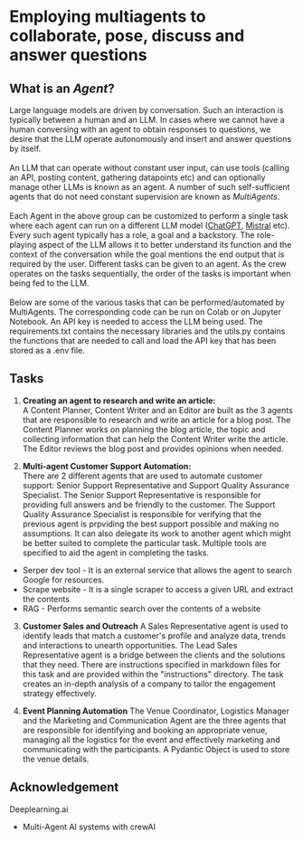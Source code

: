 # Employing multiagents to collaborate, pose, discuss and answer questions

## What is an *Agent*?
Large language models are driven by conversation. Such an interaction is typically between a human and an LLM. In cases where we cannot have a human conversing with an agent to obtain responses to questions, we desire that the LLM operate autonomously and insert and answer questions by itself.
<br>
<br>
An LLM that can operate without constant user input, can use tools (calling an API, posting content, gathering datapoints etc) and can optionally manage other LLMs is known as an agent. A number of such self-sufficient agents that do not need constant supervision are known as *MultiAgents*.
<br>
<br>
Each Agent in the above group can be customized to perform a single task where each agent can run on a different LLM model ([ChatGPT](https://chatgpt.com/?oai-dm=1), [Mistral](https://auth.mistral.ai/ui/login?flow=517612c2-b660-42a5-8f7d-43cfaff68dbc) etc). Every such agent typically has a role, a goal and a backstory. The role-playing aspect of the LLM allows it to better understand its function and the context of the conversation while the goal mentions the end output that is required by the user. Different tasks can be given to an agent. As the crew operates on the tasks sequentially, the order of the tasks is important when being fed to the LLM. 
<br>
<br>
Below are some of the various tasks that can be performed/automated by MultiAgents. The corresponding code can be run on Colab or on Jupyter Notebook. An API key is needed to access the LLM being used. The requirements.txt contains the necessary libraries and the utils.py contains the functions that are needed to call and load the API key that has been stored as a .env file. 

## Tasks

1. **Creating an agent to research and write an article:**
   <br>
    A Content Planner, Content Writer and an Editor are built as the 3 agents that are responsible to research and write an article for a blog post. The Content Planner works on planning the blog article, the topic and collecting information that can help the Content Writer write the article. The Editor reviews the blog post and provides opinions when needed.

2. **Multi-agent Customer Support Automation:**
   <br>
   There are 2 different agents that are used to automate customer support: Senior Support Representative and Support Quality Assurance Specialist. The Senior Support Representative is responsible for providing full answers and be friendly to the customer. The Support Quality Assurance Specialist is responsible for verifying that the previous agent is prpviding the best support possible and making no assumptions. It can also delegate its work to another agent which might be better suited to complete the particular task. Multiple tools are specified to aid the agent in completing the tasks.
- Serper dev tool - It is an external service that allows the agent to search Google for resources.
- Scrape website - It is a single scraper to access a given URL and extract the contents
- RAG - Performs semantic search over the contents of a website
  
3. **Customer Sales and Outreach**
   A Sales Representative agent is used to identify leads that match a customer's profile and analyze data, trends and interactions to unearth opportunities. The Lead Sales Representative agent is a bridge between the clients and the solutions that they need. There are instructions specified in markdown files for this task and are provided within the "instructions" directory. The task creates an in-depth analysis of a company to tailor the engagement strategy effectively.

4. **Event Planning Automation**
   The Venue Coordinator, Logistics Manager and the Marketing and Communication Agent are the three agents that are responsible for identifying and booking an appropriate venue, managing all the logistics for the event and effectively marketing and communicating with the participants. A Pydantic Object is used to store the venue details.

## Acknowledgement
Deeplearning.ai 
- Multi-Agent AI systems with crewAI 
